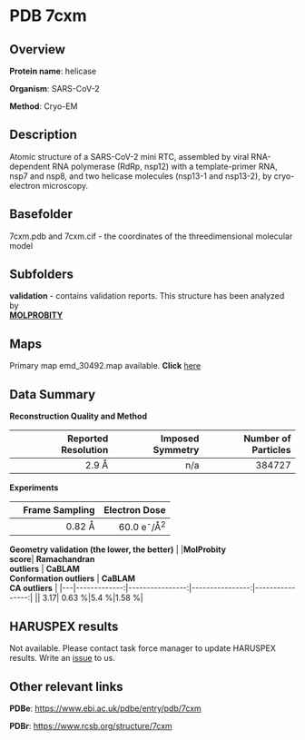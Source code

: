 # PDB 7cxm

## Overview

**Protein name**: helicase

**Organism**: SARS-CoV-2

**Method**: Cryo-EM

## Description

Atomic structure of a SARS-CoV-2 mini RTC, assembled by viral RNA-dependent RNA polymerase (RdRp, nsp12) with a template-primer RNA, nsp7 and nsp8, and two helicase molecules (nsp13-1 and nsp13-2), by cryo-electron microscopy.

## Basefolder

7cxm.pdb and 7cxm.cif - the coordinates of the threedimensional molecular model

## Subfolders





**validation** - contains validation reports. This structure has been analyzed by <br>  [**MOLPROBITY**](https://github.com/thorn-lab/coronavirus_structural_task_force/tree/master/pdb/helicase/SARS-CoV-2/7cxm/validation/molprobity)    



## Maps

Primary map emd_30492.map available. **Click** [here](http://ftp.wwpdb.org/pub/emdb/structures/EMD-30492/map/) 

## Data Summary
**Reconstruction Quality and Method**

|   | Reported Resolution | Imposed Symmetry | Number of Particles |
|---|-------------:|----------------:|--------------:|
|   |2.9 Å|n/a|384727|

**Experiments**

|   | Frame Sampling | Electron Dose |
|---|-------------:|----------------:|
|   |0.82 Å|60.0 e<sup>-</sup>/Å<sup>2</sup>|

**Geometry validation (the lower, the better)**
|   |**MolProbity<br>score**| **Ramachandran<br>outliers** | **CaBLAM<br>Conformation outliers** | **CaBLAM<br>CA outliers** |
|---|-------------:|----------------:|----------------:|----------------:|
||  3.17|  0.63 %|5.4 %|1.58 %|

## HARUSPEX results

Not available. Please contact task force manager to update HARUSPEX results. Write an [issue](https://github.com/thorn-lab/coronavirus_structural_task_force/issues) to us.

## Other relevant links 
**PDBe**:  https://www.ebi.ac.uk/pdbe/entry/pdb/7cxm
 
**PDBr**: https://www.rcsb.org/structure/7cxm 
